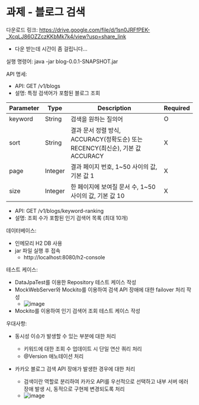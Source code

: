 # 과제 - 블로그 검색

다운로드 링크:
https://drive.google.com/file/d/1sn0JRFfPEK-_XcqLJ86OZZczKKbMk7k4/view?usp=share_link
- 다운 받는데 시간이 좀 걸립니다...

실행 명령어:
java -jar blog-0.0.1-SNAPSHOT.jar

API 명세:
- API: GET /v1/blogs
- 설명: 특정 검색어가 포함된 블로그 조회

Parameter|Type|Description|Required
-------|---|---|---
keyword|String|검색을 원하는 질의어|O
sort|String|결과 문서 정렬 방식, ACCURACY(정확도순) 또는 RECENCY(최신순), 기본 값 ACCURACY|X
page|Integer|결과 페이지 번호, 1~50 사이의 값, 기본 값 1|X
size|Integer|한 페이지에 보여질 문서 수, 1~50 사이의 값, 기본 값 10|X

- API: GET /v1/blogs/keyword-ranking
- 설명: 조회 수가 포함된 인기 검색어 목록 (최대 10개)

데이터베이스:
- 인메모리 H2 DB 사용
- jar 파일 실행 후 접속
  - http://localhost:8080/h2-console

테스트 케이스:
- DataJpaTest를 이용한 Repository 테스트 케이스 작성
- MockWebServer와 Mockito를 이용하여 검색 API 장애에 대한 failover 처리 작성
  - ![image](https://user-images.githubusercontent.com/68180535/226934182-abcbeccb-0c8f-4a97-8a51-a119dd4be268.png)
- Mockito를 이용하여 인기 검색어 조회 테스트 케이스 작성

우대사항:
- 동시성 이슈가 발생할 수 있는 부분에 대한 처리
  - 키워드에 대한 조회 수 업데이트 시 단일 연산 쿼리 처리
  - @Version 애노테이션 처리

- 카카오 블로그 검색 API 장애가 발생한 경우에 대한 처리
  - 검색이란 역할로 분리하여 카카오 API를 우선적으로 선택하고 내부 서버 에러 장애 발생 시, 동적으로 구현체 변경되도록 처리
  - ![image](https://user-images.githubusercontent.com/68180535/226934897-46693cd4-4355-49cd-9649-b4197859118b.png)

